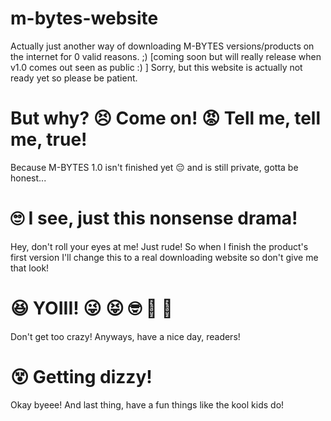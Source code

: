# m-bytes-website
Actually just another way of downloading M-BYTES versions/products on the internet for 0 valid reasons. ;) [coming soon but will really release when v1.0 comes out seen as public :) ]
Sorry, but this website is actually not ready yet so please be patient.
# But why? &#128547; Come on! &#128545; Tell me, tell me, true!
Because M-BYTES 1.0 isn't finished yet &#128532; and is still private, gotta be honest...
# &#128580; I see, just this nonsense drama!
Hey, don't roll your eyes at me! Just rude!
So when I finish the product's first version I'll change this to a real downloading website so don't give me that look!
# &#128518; YOIII! &#128540; &#128541; &#129299; &#129315; &#129322;
Don't get too crazy! Anyways, have a nice day, readers!
# &#128565; Getting dizzy!
Okay byeee! And last thing, have a fun things like the kool kids do!
